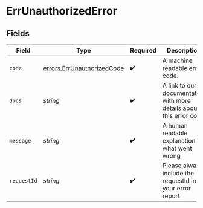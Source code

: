 # ErrUnauthorizedError


## Fields

| Field                                                                    | Type                                                                     | Required                                                                 | Description                                                              | Example                                                                  |
| ------------------------------------------------------------------------ | ------------------------------------------------------------------------ | ------------------------------------------------------------------------ | ------------------------------------------------------------------------ | ------------------------------------------------------------------------ |
| `code`                                                                   | [errors.ErrUnauthorizedCode](../../models/errors/errunauthorizedcode.md) | :heavy_check_mark:                                                       | A machine readable error code.                                           | UNAUTHORIZED                                                             |
| `docs`                                                                   | *string*                                                                 | :heavy_check_mark:                                                       | A link to our documentation with more details about this error code      | https://unkey.dev/docs/api-reference/errors/code/UNAUTHORIZED            |
| `message`                                                                | *string*                                                                 | :heavy_check_mark:                                                       | A human readable explanation of what went wrong                          |                                                                          |
| `requestId`                                                              | *string*                                                                 | :heavy_check_mark:                                                       | Please always include the requestId in your error report                 | req_1234                                                                 |
